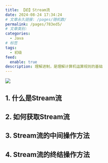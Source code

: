 ```yaml
---
title: 【初】Stream流
date: 2024-08-24 17:34:24
# 文章永久链接: /pages/随机数/
permalink: /pages/783ed5/
# 文章类别:
categories: 
  - Java
# 标签  
tags: 
  - 初级
feed:
  enable: true
description: 理解进制，是理解计算机运算规则的基础
---
```




![](https://picgoblog.oss-cn-hangzhou.aliyuncs.com/img/202408242225524.png)



## 1. 什么是Stream流





## 2. 如何获取Stream流





## 3. Stream流的中间操作方法



## 4. Stream流的终结操作方法



